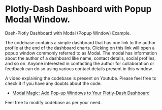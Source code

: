 # Plotly-Dash Dashboard with Popup Modal Window.

Dash-Plotly Dashboard with Modal (Popup Window) Example.

The codebase contains a simple dashboard that has one link to the author profile at the end of the dashboard charts. 
Clicking on this link will open a popup window commonly referred to as Modal.
The modal has information about the author of a dashboard like name, contact details, social profiles, and so on. 
Anyone interested in contacting the author for collaboration or feedback can do so using various contact details present in this window.

A video explaining the codebase is present on Youtube. Please feel free to check it if you have any doubts about the code.

* [Modal Magic: Add Pop-up Windows to Your Plotly-Dash Dashboard](https://www.youtube.com/watch?v=al57qXrju7A)

Feel free to modify codebase as per your need.
